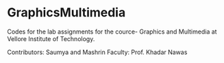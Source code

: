 # GraphicsMultimedia
Codes for the lab assignments for the cource- Graphics and Multimedia at Vellore Institute of Technology.

Contributors: Saumya and Mashrin
Faculty: Prof. Khadar Nawas

